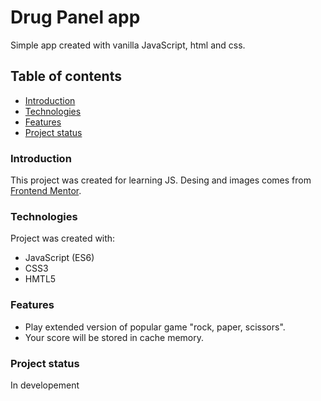# Drug Panel app

Simple app created with vanilla JavaScript, html and css.

## Table of contents

- [Introduction](#introduction)
- [Technologies](#technologies)
- [Features](#features)
- [Project status](#project-status)

### Introduction

This project was created for learning JS. Desing and images comes from [Frontend Mentor](https://www.frontendmentor.io).

### Technologies

Project was created with:

- JavaScript (ES6)
- CSS3
- HMTL5

### Features

- Play extended version of popular game "rock, paper, scissors".
- Your score will be stored in cache memory.

### Project status

In developement
